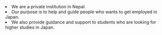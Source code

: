 <li>We are a private institution in Nepal.</li>
<li>Our purpose is to help and guide people who wants to get employed in Japan. </li>
<li>We also provide guidance and support to students who are looking for higher studies in Japan.</li> 